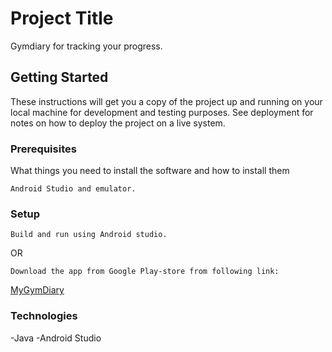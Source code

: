 # Project Title

Gymdiary for tracking your progress.

## Getting Started

These instructions will get you a copy of the project up and running on your local machine for development and testing purposes. See deployment for notes on how to deploy the project on a live system.

### Prerequisites

What things you need to install the software and how to install them

```
Android Studio and emulator.
```

### Setup


```
Build and run using Android studio.
```
OR
```
Download the app from Google Play-store from following link:
```
[MyGymDiary](https://play.google.com/store/apps/details?id=fi.tuni.gymdiary.mygymdiary)

### Technologies

 -Java
 -Android Studio
